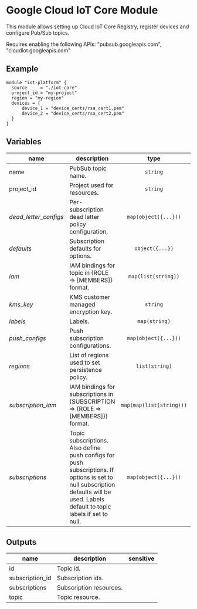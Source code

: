 # Google Cloud IoT Core Module

This module allows setting up Cloud IoT Core Registry, register devices and configure Pub/Sub topics.

Requires enabling the following APIs:
 "pubsub.googleapis.com",
 "cloudiot.googleapis.com"

## Example

```
module "iot-platform" {
  source     = "./iot-core"
  project_id = "my-project"
  region = "my-region"
  devices = {
      device_1 = "device_certs/rsa_cert1.pem"
      device_2 = "device_certs/rsa_cert2.pem"
  }
}
```


<!-- BEGIN TFDOC -->
## Variables

| name | description | type | required | default |
|---|---|:---: |:---:|:---:|
| name | PubSub topic name. | <code title="">string</code> | ✓ |  |
| project_id | Project used for resources. | <code title="">string</code> | ✓ |  |
| *dead_letter_configs* | Per-subscription dead letter policy configuration. | <code title="map&#40;object&#40;&#123;&#10;topic                 &#61; string&#10;max_delivery_attempts &#61; number&#10;&#125;&#41;&#41;">map(object({...}))</code> |  | <code title="">{}</code> |
| *defaults* | Subscription defaults for options. | <code title="object&#40;&#123;&#10;ack_deadline_seconds       &#61; number&#10;message_retention_duration &#61; string&#10;retain_acked_messages      &#61; bool&#10;expiration_policy_ttl      &#61; string&#10;&#125;&#41;">object({...})</code> |  | <code title="&#123;&#10;ack_deadline_seconds       &#61; null&#10;message_retention_duration &#61; null&#10;retain_acked_messages      &#61; null&#10;expiration_policy_ttl      &#61; null&#10;&#125;">...</code> |
| *iam* | IAM bindings for topic in {ROLE => [MEMBERS]} format. | <code title="map&#40;list&#40;string&#41;&#41;">map(list(string))</code> |  | <code title="">{}</code> |
| *kms_key* | KMS customer managed encryption key. | <code title="">string</code> |  | <code title="">null</code> |
| *labels* | Labels. | <code title="map&#40;string&#41;">map(string)</code> |  | <code title="">{}</code> |
| *push_configs* | Push subscription configurations. | <code title="map&#40;object&#40;&#123;&#10;attributes &#61; map&#40;string&#41;&#10;endpoint   &#61; string&#10;oidc_token &#61; object&#40;&#123;&#10;audience              &#61; string&#10;service_account_email &#61; string&#10;&#125;&#41;&#10;&#125;&#41;&#41;">map(object({...}))</code> |  | <code title="">{}</code> |
| *regions* | List of regions used to set persistence policy. | <code title="list&#40;string&#41;">list(string)</code> |  | <code title="">[]</code> |
| *subscription_iam* | IAM bindings for subscriptions in {SUBSCRIPTION => {ROLE => [MEMBERS]}} format. | <code title="map&#40;map&#40;list&#40;string&#41;&#41;&#41;">map(map(list(string)))</code> |  | <code title="">{}</code> |
| *subscriptions* | Topic subscriptions. Also define push configs for push subscriptions. If options is set to null subscription defaults will be used. Labels default to topic labels if set to null. | <code title="map&#40;object&#40;&#123;&#10;labels &#61; map&#40;string&#41;&#10;options &#61; object&#40;&#123;&#10;ack_deadline_seconds       &#61; number&#10;message_retention_duration &#61; string&#10;retain_acked_messages      &#61; bool&#10;expiration_policy_ttl      &#61; string&#10;&#125;&#41;&#10;&#125;&#41;&#41;">map(object({...}))</code> |  | <code title="">{}</code> |

## Outputs

| name | description | sensitive |
|---|---|:---:|
| id | Topic id. |  |
| subscription_id | Subscription ids. |  |
| subscriptions | Subscription resources. |  |
| topic | Topic resource. |  |
<!-- END TFDOC -->

